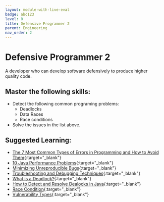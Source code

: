 ```yaml
---
layout: module-with-live-eval
badge: abc123
level: 0
title: Defensive Programmer 2
parent: Engineering
nav_order: 2
---
```

# Defensive Programmer 2

A developer who can develop software defensively to produce higher quality code.

## Master the following skills:

- Detect the following common programing problems:
  - Deadlocks
  - Data Races
  - Race conditions
- Solve the issues in the list above.

## Suggested Learning:

- [The 7 Most Common Types of Errors in Programming and How to Avoid Them](https://textexpander.com/blog/the-7-most-common-types-of-errors-in-programming-and-how-to-avoid-them/){:target="\_blank"}
- [10 Java Performance Problems](https://www.rockvalleycollege.edu/webadmin/upload/Top-10-Java-Performance-Problems.pdf){:target="\_blank"}
- [Minimizing Unreproducible Bugs](https://testing.googleblog.com/2014/02/minimizing-unreproducible-bugs.html){:target="\_blank"}
- [Troubleshooting and Debugging Techniques](https://www.coursera.org/learn/troubleshooting-debugging-techniques){:target="\_blank"}
- [What is a Deadlock?](https://study.com/academy/lesson/what-is-deadlock-definition-examples-avoidance.html){:target="\_blank"}
- [How to Detect and Resolve Dealocks in Java](https://www.youtube.com/watch?v=B4IVu-2hCos){:target="\_blank"}
- [Race Condition](https://www.lynda.com/Java-tutorials/Race-condition/2800335/2234019-4.html){:target="\_blank"}
- [Vulnerability Types](https://www.professormesser.com/security-plus/sy0-501/vulnerability-types/){:target="\_blank"}

